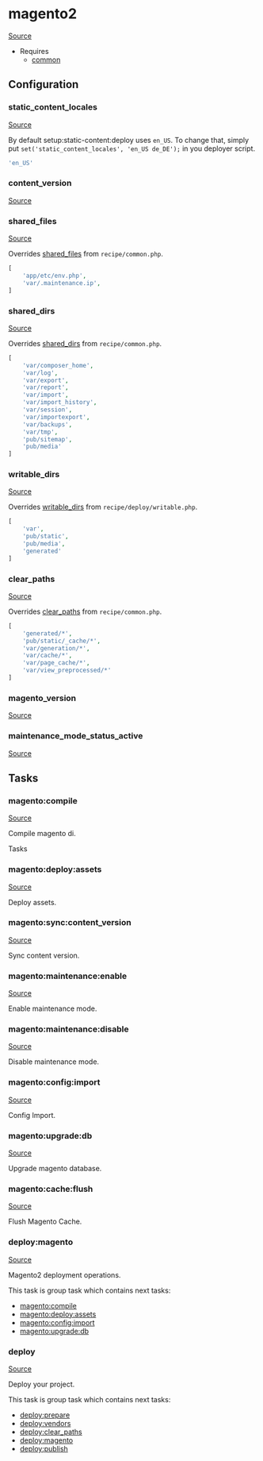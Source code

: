 <!-- DO NOT EDIT THIS FILE! -->
<!-- Instead edit recipe/magento2.php -->
<!-- Then run bin/docgen -->

# magento2

[Source](/recipe/magento2.php)



* Requires
  * [common](/docs/recipe/common.md)

## Configuration
### static_content_locales
[Source](https://github.com/deployphp/deployer/blob/master/recipe/magento2.php#L20)

By default setup:static-content:deploy uses `en_US`.
To change that, simply put `set('static_content_locales', 'en_US de_DE');`
in you deployer script.

```php title="Default value"
'en_US'
```


### content_version
[Source](https://github.com/deployphp/deployer/blob/master/recipe/magento2.php#L22)





### shared_files
[Source](https://github.com/deployphp/deployer/blob/master/recipe/magento2.php#L26)

Overrides [shared_files](/docs/recipe/common.md#shared_files) from `recipe/common.php`.



```php title="Default value"
[
    'app/etc/env.php',
    'var/.maintenance.ip',
]
```


### shared_dirs
[Source](https://github.com/deployphp/deployer/blob/master/recipe/magento2.php#L30)

Overrides [shared_dirs](/docs/recipe/common.md#shared_dirs) from `recipe/common.php`.



```php title="Default value"
[
    'var/composer_home',
    'var/log',
    'var/export',
    'var/report',
    'var/import',
    'var/import_history',
    'var/session',
    'var/importexport',
    'var/backups',
    'var/tmp',
    'pub/sitemap',
    'pub/media'
]
```


### writable_dirs
[Source](https://github.com/deployphp/deployer/blob/master/recipe/magento2.php#L44)

Overrides [writable_dirs](/docs/recipe/deploy/writable.md#writable_dirs) from `recipe/deploy/writable.php`.



```php title="Default value"
[
    'var',
    'pub/static',
    'pub/media',
    'generated'
]
```


### clear_paths
[Source](https://github.com/deployphp/deployer/blob/master/recipe/magento2.php#L50)

Overrides [clear_paths](/docs/recipe/common.md#clear_paths) from `recipe/common.php`.



```php title="Default value"
[
    'generated/*',
    'pub/static/_cache/*',
    'var/generation/*',
    'var/cache/*',
    'var/page_cache/*',
    'var/view_preprocessed/*'
]
```


### magento_version
[Source](https://github.com/deployphp/deployer/blob/master/recipe/magento2.php#L59)





### maintenance_mode_status_active
[Source](https://github.com/deployphp/deployer/blob/master/recipe/magento2.php#L66)






## Tasks

### magento:compile
[Source](https://github.com/deployphp/deployer/blob/master/recipe/magento2.php#L74)

Compile magento di.

Tasks


### magento:deploy:assets
[Source](https://github.com/deployphp/deployer/blob/master/recipe/magento2.php#L81)

Deploy assets.




### magento:sync:content_version
[Source](https://github.com/deployphp/deployer/blob/master/recipe/magento2.php#L86)

Sync content version.




### magento:maintenance:enable
[Source](https://github.com/deployphp/deployer/blob/master/recipe/magento2.php#L96)

Enable maintenance mode.




### magento:maintenance:disable
[Source](https://github.com/deployphp/deployer/blob/master/recipe/magento2.php#L101)

Disable maintenance mode.




### magento:config:import
[Source](https://github.com/deployphp/deployer/blob/master/recipe/magento2.php#L106)

Config Import.




### magento:upgrade:db
[Source](https://github.com/deployphp/deployer/blob/master/recipe/magento2.php#L141)

Upgrade magento database.




### magento:cache:flush
[Source](https://github.com/deployphp/deployer/blob/master/recipe/magento2.php#L168)

Flush Magento Cache.




### deploy:magento
[Source](https://github.com/deployphp/deployer/blob/master/recipe/magento2.php#L173)

Magento2 deployment operations.




This task is group task which contains next tasks:
* [magento:compile](/docs/recipe/magento2.md#magentocompile)
* [magento:deploy:assets](/docs/recipe/magento2.md#magentodeployassets)
* [magento:config:import](/docs/recipe/magento2.md#magentoconfigimport)
* [magento:upgrade:db](/docs/recipe/magento2.md#magentoupgradedb)


### deploy
[Source](https://github.com/deployphp/deployer/blob/master/recipe/magento2.php#L182)

Deploy your project.




This task is group task which contains next tasks:
* [deploy:prepare](/docs/recipe/common.md#deployprepare)
* [deploy:vendors](/docs/recipe/deploy/vendors.md#deployvendors)
* [deploy:clear_paths](/docs/recipe/deploy/clear_paths.md#deployclear_paths)
* [deploy:magento](/docs/recipe/magento2.md#deploymagento)
* [deploy:publish](/docs/recipe/common.md#deploypublish)


